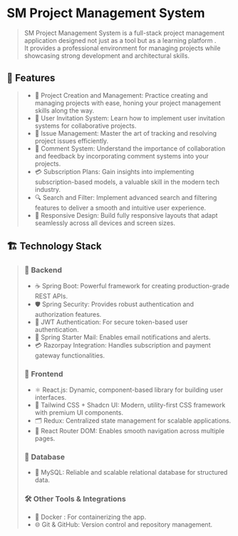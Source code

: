 # SM Project Management System
> SM Project Management System is a full-stack project management
> application designed not just as a tool but as a learning platform .<br>
> It provides a professional environment for managing projects while showcasing 
> strong development and architectural skills.
## 🚀 Features
> - 📂 Project Creation and Management: Practice creating and managing projects with ease, honing your project management skills along the way.
> - 👥 User Invitation System: Learn how to implement user invitation systems for collaborative projects.
> - 🐞 Issue Management: Master the art of tracking and resolving project issues efficiently.
> - 💬 Comment System: Understand the importance of collaboration and feedback by incorporating comment systems into your projects.
> - 💳 Subscription Plans: Gain insights into implementing subscription-based models, a valuable skill in the modern tech industry.
> - 🔍 Search and Filter: Implement advanced search and filtering features to deliver a smooth and intuitive user experience. 
> - 📱 Responsive Design: Build fully responsive layouts that adapt seamlessly across all devices and screen sizes.
## 🏗️ Technology Stack
> ### 🔧 Backend
>- ☕ Spring Boot: Powerful framework for creating production-grade REST APIs.
>- 🛡 Spring Security: Provides robust authentication and authorization features.
>- 🔑 JWT Authentication: For secure token-based user authentication.
>- 📧 Spring Starter Mail: Enables email notifications and alerts.
>- 💳 Razorpay Integration: Handles subscription and payment gateway functionalities.
> ### 🎨 Frontend
>- ⚛️ React.js: Dynamic, component-based library for building user interfaces.
>- 🎨 Tailwind CSS + Shadcn UI: Modern, utility-first CSS framework with premium UI components.
>- 🗂 Redux: Centralized state management for scalable applications.
>- 🧭 React Router DOM: Enables smooth navigation across multiple pages.
> ### 💾 Database
>- 🐬 MySQL: Reliable and scalable relational database for structured data.
> ### 🛠 Other Tools & Integrations
>- 🐳 Docker : For containerizing the app.
>- 🌐 Git & GitHub: Version control and repository management.

